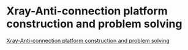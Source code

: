 # Xray-Anti-connection platform construction and problem solving
[Xray-Anti-connection platform construction and problem solving](https://aiwithcloud.com/2022/09/15/xray_anti_connection_platform_construction_and_problem_solving/)